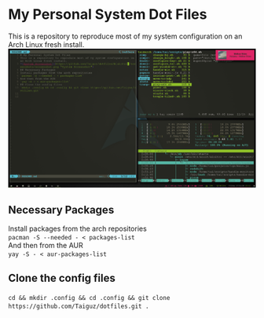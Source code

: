 # My Personal System Dot Files
This is a repository to reproduce most of my system configuration on an Arch Linux fresh install.  
![SystemScreenshot](https://github.com/Taiguz/dotfiles/blob/main/screenshots/screenshot.png)
## Necessary Packages
Install packages from the arch repositories  
`pacman -S --needed - < packages-list`  
And then from the AUR  
`yay -S - < aur-packages-list`
## Clone the config files
`cd && mkdir .config && cd .config && git clone https://github.com/Taiguz/dotfiles.git .`
